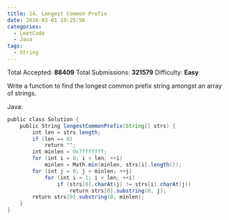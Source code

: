 ```yaml
---
title: 14. Longest Common Prefix
date: 2016-03-01 19:25:56
categories:
  - LeetCode
  - Java
tags:
  - String
---
```


Total Accepted: **88409**
Total Submissions: **321579**
Difficulty: **Easy**

Write a function to find the longest common prefix string amongst an array of strings.

<!-- more -->

Java:

``` java
public class Solution {
    public String longestCommonPrefix(String[] strs) {
        int len = strs.length;
        if (len == 0)
            return "";
        int minlen = 0x7fffffff;
        for (int i = 0; i < len; ++i) 
            minlen = Math.min(minlen, strs[i].length());
        for (int j = 0; j < minlen; ++j) 
            for (int i = 1; i < len; ++i) 
                if (strs[0].charAt(j) != strs[i].charAt(j)) 
                    return strs[0].substring(0, j);
        return strs[0].substring(0, minlen);
    }
}
```